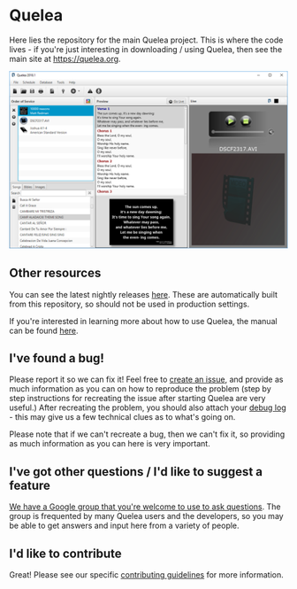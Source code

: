 # Quelea

Here lies the repository for the main Quelea project. This is where the code lives - if you're just interesting in downloading / using Quelea, then see the main site at https://quelea.org.

![screenshot](screenshot.png)

## Other resources
You can see the latest nightly releases [here](https://quelea.org/nightly/job/Quelea/ws/Quelea/dist/standalone/). These are automatically built from this repository, so should not be used in production settings.

If you're interested in learning more about how to use Quelea, the manual can be found [here](https://quelea.org/wiki/index.php/Main_Page).

## I've found a bug!
Please report it so we can fix it! Feel free to [create an issue](https://github.com/quelea-projection/Quelea/issues), and provide as much information as you can on how to reproduce the problem (step by step instructions for recreating the issue after starting Quelea are very useful.) After recreating the problem, you should also attach your [debug log](https://quelea.org/wiki/index.php/Debug_log) - this may give us a few technical clues as to what's going on.

Please note that if we can't recreate a bug, then we can't fix it, so providing as much information as you can here is very important.

## I've got other questions / I'd like to suggest a feature
[We have a Google group that you're welcome to use to ask questions](https://groups.google.com/forum/#!forum/quelea-discuss). The group is frequented by many Quelea users and the developers, so you may be able to get answers and input here from a variety of people.

## I'd like to contribute
Great! Please see our specific [contributing guidelines](CONTRIBUTING.md) for more information.
